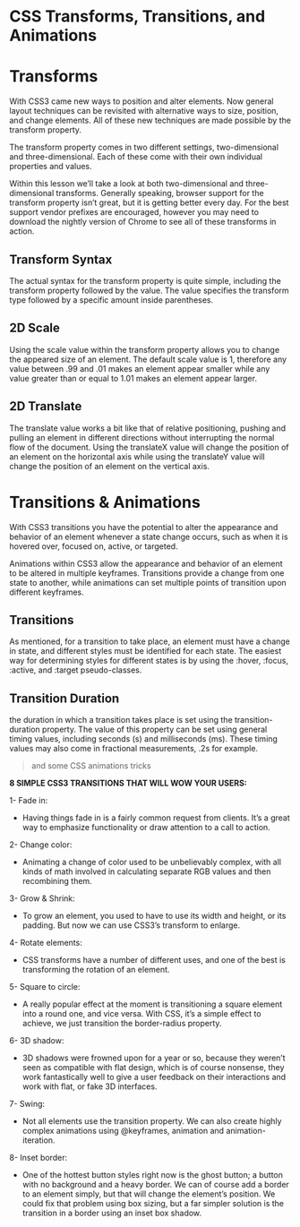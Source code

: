 # CSS Transforms, Transitions, and Animations

# Transforms
With CSS3 came new ways to position and alter elements. Now general layout techniques can be revisited with alternative ways to size, position, and change elements. All of these new techniques are made possible by the transform property.

The transform property comes in two different settings, two-dimensional and three-dimensional. Each of these come with their own individual properties and values.

Within this lesson we’ll take a look at both two-dimensional and three-dimensional transforms. Generally speaking, browser support for the transform property isn’t great, but it is getting better every day. For the best support vendor prefixes are encouraged, however you may need to download the nightly version of Chrome to see all of these transforms in action.

## Transform Syntax
The actual syntax for the transform property is quite simple, including the transform property followed by the value. The value specifies the transform type followed by a specific amount inside parentheses.

## 2D Scale
Using the scale value within the transform property allows you to change the appeared size of an element. The default scale value is 1, therefore any value between .99 and .01 makes an element appear smaller while any value greater than or equal to 1.01 makes an element appear larger.



## 2D Translate
The translate value works a bit like that of relative positioning, pushing and pulling an element in different directions without interrupting the normal flow of the document. Using the translateX value will change the position of an element on the horizontal axis while using the translateY value will change the position of an element on the vertical axis.


# Transitions & Animations

With CSS3 transitions you have the potential to alter the appearance and behavior of an element whenever a state change occurs, such as when it is hovered over, focused on, active, or targeted.

Animations within CSS3 allow the appearance and behavior of an element to be altered in multiple keyframes. Transitions provide a change from one state to another, while animations can set multiple points of transition upon different keyframes.

## Transitions

As mentioned, for a transition to take place, an element must have a change in state, and different styles must be identified for each state. The easiest way for determining styles for different states is by using the :hover, :focus, :active, and :target pseudo-classes.

## Transition Duration
the duration in which a transition takes place is set using the transition-duration property. The value of this property can be set using general timing values, including seconds (s) and milliseconds (ms). These timing values may also come in fractional measurements, .2s for example.
> and some CSS animations tricks 

**8 SIMPLE CSS3 TRANSITIONS THAT WILL WOW YOUR USERS:**

1-  Fade in:

- Having things fade in is a fairly common request from clients. It’s a great way to emphasize functionality or draw attention to a call to action.

2- Change color:

- Animating a change of color used to be unbelievably complex, with all kinds of math involved in calculating separate RGB values and then recombining them.

3- Grow & Shrink:

- To grow an element, you used to have to use its width and height, or its padding. But now we can use CSS3’s transform to enlarge.

4- Rotate elements:

- CSS transforms have a number of different uses, and one of the best is transforming the rotation of an element.

5- Square to circle:

- A really popular effect at the moment is transitioning a square element into a round one, and vice versa. With CSS, it’s a simple effect to achieve, we just transition the border-radius property.

6- 3D shadow:

- 3D shadows were frowned upon for a year or so, because they weren’t seen as compatible with flat design, which is of course nonsense, they work fantastically well to give a user feedback on their interactions and work with flat, or fake 3D interfaces.

7- Swing:

- Not all elements use the transition property. We can also create highly complex animations using @keyframes, animation and animation-iteration.

8- Inset border:

- One of the hottest button styles right now is the ghost button; a button with no background and a heavy border. We can of course add a border to an element simply, but that will change the element’s position. We could fix that problem using box sizing, but a far simpler solution is the transition in a border using an inset box shadow.